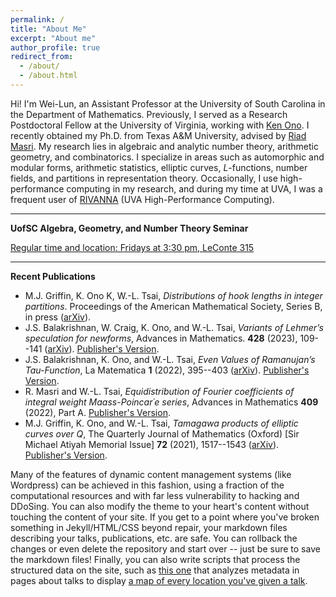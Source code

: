 ```yaml
---
permalink: /
title: "About Me"
excerpt: "About me"
author_profile: true
redirect_from: 
  - /about/
  - /about.html
---
```

Hi! I'm Wei-Lun, an Assistant Professor at the University of South Carolina in the Department of Mathematics. Previously, I served as a Research Postdoctoral Fellow at the University of Virginia, working with [Ken Ono](https://uva.theopenscholar.com/ken-ono/).  I recently obtained my Ph.D. from Texas A&M University, advised by [Riad Masri](https://people.tamu.edu/~masri/). My research lies in algebraic and analytic number theory, arithmetic geometry, and combinatorics. I specialize in areas such as automorphic and modular forms, arithmetic statistics, elliptic curves, *L*-functions, number fields, and partitions in representation theory. Occasionally, I use high-performance computing in my research, and during my time at UVA, I was a frequent user of [RIVANNA](https://www.rc.virginia.edu/userinfo/rivanna/overview/) (UVA High-Performance Computing).


<hr class="my-horizontal-rule">

**UofSC Algebra, Geometry, and Number Theory Seminar**


[Regular time and location: Fridays at 3:30 pm, LeConte 315](https://www.scagnt.org/seminar/)


<hr class="my-horizontal-rule">

**Recent Publications**

* M.J. Griffin, K. Ono K, W.-L. Tsai, *Distributions of hook lengths in integer partitions*. Proceedings of the American Mathematical Society, Series B, in press ([arXiv](https://arxiv.org/abs/2201.06630)).
* J.S. Balakrishnan, W. Craig, K. Ono, and W.-L. Tsai, *Variants of Lehmer’s speculation for newforms*, Advances in Mathematics. **428** (2023), 109--141 ([arXiv](https://arxiv.org/abs/2005.10354)). [Publisher's Version](https://doi.org/10.1016/j.aim.2023.109141).
* J.S. Balakrishnan, K. Ono, and W.-L. Tsai, *Even Values of Ramanujan’s Tau-Function*, La Matematica **1** (2022), 395--403 ([arXiv](https://arxiv.org/abs/2102.00111)). [Publisher's Version](https://link.springer.com/article/10.1007/s44007-021-00005-8).
* R. Masri and W.-L. Tsai, *Equidistribution of Fourier coefficients of integral weight Maass-Poincar´e series*, Advances in Mathematics **409** (2022), Part A. [Publisher's Version](https://www.sciencedirect.com/science/article/abs/pii/S0001870822004546).
* M.J. Griffin, K. Ono, and W.-L. Tsai, *Tamagawa products of elliptic curves over Q*, The Quarterly Journal of Mathematics (Oxford) [Sir Michael Atiyah Memorial Issue] **72** (2021), 1517--1543 ([arXiv](https://arxiv.org/abs/2105.03513)). [Publisher's Version](https://academic.oup.com/qjmath/article-abstract/72/4/1517/6382235?redirectedFrom=fulltext).

Many of the features of dynamic content management systems (like Wordpress) can be achieved in this fashion, using a fraction of the computational resources and with far less vulnerability to hacking and DDoSing. You can also modify the theme to your heart's content without touching the content of your site. If you get to a point where you've broken something in Jekyll/HTML/CSS beyond repair, your markdown files describing your talks, publications, etc. are safe. You can rollback the changes or even delete the repository and start over -- just be sure to save the markdown files! Finally, you can also write scripts that process the structured data on the site, such as [this one](https://github.com/academicpages/academicpages.github.io/blob/master/talkmap.ipynb) that analyzes metadata in pages about talks to display [a map of every location you've given a talk](https://academicpages.github.io/talkmap.html).

<!--

Getting started
======
1. Register a GitHub account if you don't have one and confirm your e-mail (required!)
1. Fork [this repository](https://github.com/academicpages/academicpages.github.io) by clicking the "fork" button in the top right. 
1. Go to the repository's settings (rightmost item in the tabs that start with "Code", should be below "Unwatch"). Rename the repository "[your GitHub username].github.io", which will also be your website's URL.
1. Set site-wide configuration and create content & metadata (see below -- also see [this set of diffs](http://archive.is/3TPas) showing what files were changed to set up [an example site](https://getorg-testacct.github.io) for a user with the username "getorg-testacct")
1. Upload any files (like PDFs, .zip files, etc.) to the files/ directory. They will appear at https://[your GitHub username].github.io/files/example.pdf.  
1. Check status by going to the repository settings, in the "GitHub pages" section

Site-wide configuration
------
The main configuration file for the site is in the base directory in [_config.yml](https://github.com/academicpages/academicpages.github.io/blob/master/_config.yml), which defines the content in the sidebars and other site-wide features. You will need to replace the default variables with ones about yourself and your site's github repository. The configuration file for the top menu is in [_data/navigation.yml](https://github.com/academicpages/academicpages.github.io/blob/master/_data/navigation.yml). For example, if you don't have a portfolio or blog posts, you can remove those items from that navigation.yml file to remove them from the header. 

Create content & metadata
------
For site content, there is one markdown file for each type of content, which are stored in directories like _publications, _talks, _posts, _teaching, or _pages. For example, each talk is a markdown file in the [_talks directory](https://github.com/academicpages/academicpages.github.io/tree/master/_talks). At the top of each markdown file is structured data in YAML about the talk, which the theme will parse to do lots of cool stuff. The same structured data about a talk is used to generate the list of talks on the [Talks page](https://academicpages.github.io/talks), each [individual page](https://academicpages.github.io/talks/2012-03-01-talk-1) for specific talks, the talks section for the [CV page](https://academicpages.github.io/cv), and the [map of places you've given a talk](https://academicpages.github.io/talkmap.html) (if you run this [python file](https://github.com/academicpages/academicpages.github.io/blob/master/talkmap.py) or [Jupyter notebook](https://github.com/academicpages/academicpages.github.io/blob/master/talkmap.ipynb), which creates the HTML for the map based on the contents of the _talks directory).

**Markdown generator**

I have also created [a set of Jupyter notebooks](https://github.com/academicpages/academicpages.github.io/tree/master/markdown_generator
) that converts a CSV containing structured data about talks or presentations into individual markdown files that will be properly formatted for the academicpages template. The sample CSVs in that directory are the ones I used to create my own personal website at stuartgeiger.com. My usual workflow is that I keep a spreadsheet of my publications and talks, then run the code in these notebooks to generate the markdown files, then commit and push them to the GitHub repository.

How to edit your site's GitHub repository
------
Many people use a git client to create files on their local computer and then push them to GitHub's servers. If you are not familiar with git, you can directly edit these configuration and markdown files directly in the github.com interface. Navigate to a file (like [this one](https://github.com/academicpages/academicpages.github.io/blob/master/_talks/2012-03-01-talk-1.md) and click the pencil icon in the top right of the content preview (to the right of the "Raw | Blame | History" buttons). You can delete a file by clicking the trashcan icon to the right of the pencil icon. You can also create new files or upload files by navigating to a directory and clicking the "Create new file" or "Upload files" buttons. 

Example: editing a markdown file for a talk
![Editing a markdown file for a talk](/images/editing-talk.png)

For more info
------
More info about configuring academicpages can be found in [the guide](https://academicpages.github.io/markdown/). The [guides for the Minimal Mistakes theme](https://mmistakes.github.io/minimal-mistakes/docs/configuration/) (which this theme was forked from) might also be helpful.
-->
